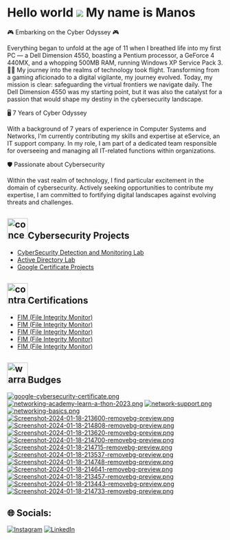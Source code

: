 Hello world ![](https://user-images.githubusercontent.com/18350557/176309783-0785949b-9127-417c-8b55-ab5a4333674e.gif)
My name is Manos
===============================================================================================================================

🎮 Embarking on the Cyber Odyssey 🎮

Everything began to unfold at the age of 11 when I breathed life into my first PC — a Dell Dimension 4550, boasting a Pentium processor, a GeForce 4 440MX, and a whopping 500MB RAM, running Windows XP Service Pack 3. 🚀🚀 My journey into the realms of technology took flight.
Transforming from a gaming aficionado to a digital vigilante, my journey evolved. Today, my mission is clear: safeguarding the virtual frontiers we navigate daily. The Dell Dimension 4550 was my starting point, but it was also the catalyst for a passion that would shape my destiny in the cybersecurity landscape.

🖥️ 7 Years of Cyber Odyssey

With a background of 7 years of experience in Computer Systems and Networks, I'm currently contributing my skills and expertise at eService, an IT support company. In my role, I am part of a dedicated team responsible for overseeing and managing all IT-related functions within organizations.

🛡️ Passionate about Cybersecurity

Within the vast realm of technology, I find particular excitement in the domain of cybersecurity. Actively seeking opportunities to contribute my expertise, I am committed to fortifying digital landscapes against evolving threats and challenges.

<h2><img width="48" height="48" src="https://img.icons8.com/color/48/concept.png" alt="concept"/>Cybersecurity Projects</h2>

  - [CyberSecurity Detection and Monitoring Lab](https://github.com/ManolisCraftedTech/LabProject)
  - [Active Directory Lab](https://github.com/ManolisCraftedTech/LabProject)
  - [Google Certificate Projects]()

<h2><img width="48" height="48" src="https://img.icons8.com/fluency/48/contract.png" alt="contract"/>Certifications</h2>
 
 - [FIM (File Integrity Monitor)](https://github.com/joshmadakor1/PowerShell-Integrity-FIM)
  - [FIM (File Integrity Monitor)](https://github.com/joshmadakor1/PowerShell-Integrity-FIM)
  - [FIM (File Integrity Monitor)](https://github.com/joshmadakor1/PowerShell-Integrity-FIM)
  - [FIM (File Integrity Monitor)](https://github.com/joshmadakor1/PowerShell-Integrity-FIM)
  - [FIM (File Integrity Monitor)](https://github.com/joshmadakor1/PowerShell-Integrity-FIM)

<h2><img width="48" height="48" src="https://img.icons8.com/color/48/warranty.png" alt="warranty"/>Budges</h2>

[![google-cybersecurity-certificate.png](https://i.postimg.cc/rFT2D51D/google-cybersecurity-certificate.png)](https://www.credly.com/badges/10adc208-de13-4b5d-88f4-a3c0f5053d58)
[![networking-academy-learn-a-thon-2023.png](https://i.postimg.cc/vBmdZyf3/networking-academy-learn-a-thon-2023.png)](https://www.credly.com/badges/4ce417c4-b98e-4f8c-a221-aa2c50e62f6d)
[![network-support.png](https://i.postimg.cc/QN5Xz8Nr/network-support.png)](https://www.credly.com/badges/24c286c0-f8cd-442f-accb-cd52ed628d8f)
[![networking-basics.png](https://i.postimg.cc/xTKWvqfc/networking-basics.png)](https://www.credly.com/badges/df72e907-2932-48e2-bf14-79944f2cb961)
[![Screenshot-2024-01-18-213600-removebg-preview.png](https://i.postimg.cc/fLRmHKgq/Screenshot-2024-01-18-213600-removebg-preview.png)](https://tryhackme.com/manolis25/badges/terminaled)
[![Screenshot-2024-01-18-214808-removebg-preview.png](https://i.postimg.cc/rmXB6frj/Screenshot-2024-01-18-214808-removebg-preview.png)](https://tryhackme.com/manolis25/badges/wireshark)
[![Screenshot-2024-01-18-213620-removebg-preview.png](https://i.postimg.cc/VvRv0rwy/Screenshot-2024-01-18-213620-removebg-preview.png)](https://tryhackme.com/manolis25/badges/metasploitable)
[![Screenshot-2024-01-18-214700-removebg-preview.png](https://i.postimg.cc/NMZS8pgm/Screenshot-2024-01-18-214700-removebg-preview.png)](https://tryhackme.com/manolis25/badges/owasp-10)
[![Screenshot-2024-01-18-214715-removebg-preview.png](https://i.postimg.cc/YCwkBqBY/Screenshot-2024-01-18-214715-removebg-preview.png)](https://tryhackme.com/manolis25/badges/phishing)
[![Screenshot-2024-01-18-213537-removebg-preview.png](https://i.postimg.cc/gkycJ6DN/Screenshot-2024-01-18-213537-removebg-preview.png)](https://tryhackme.com/manolis25/badges/world-wide-web)
[![Screenshot-2024-01-18-214748-removebg-preview.png](https://i.postimg.cc/BbK6NY20/Screenshot-2024-01-18-214748-removebg-preview.png)](https://tryhackme.com/manolis25/badges/web-fund)
[![Screenshot-2024-01-18-214641-removebg-preview.png](https://i.postimg.cc/SQfxrv2m/Screenshot-2024-01-18-214641-removebg-preview.png)](https://tryhackme.com/manolis25/badges/network-fundamentals)
[![Screenshot-2024-01-18-213457-removebg-preview.png](https://i.postimg.cc/mZPGcpYd/Screenshot-2024-01-18-213457-removebg-preview.png)](https://tryhackme.com/manolis25/badges/hash-cracker)
[![Screenshot-2024-01-18-213443-removebg-preview.png](https://i.postimg.cc/FRgk0sX4/Screenshot-2024-01-18-213443-removebg-preview.png)](https://tryhackme.com/manolis25/badges/blue)
[![Screenshot-2024-01-18-214733-removebg-preview.png](https://i.postimg.cc/3xvRgJ2c/Screenshot-2024-01-18-214733-removebg-preview.png)](https://tryhackme.com/manolis25/badges/30-day-streak)
## 🌐 Socials:
[![Instagram](https://img.shields.io/badge/Instagram-%23E4405F.svg?logo=Instagram&logoColor=white)](https://instagram.com/manolis.atsas) [![LinkedIn](https://img.shields.io/badge/LinkedIn-%230077B5.svg?logo=linkedin&logoColor=white)](https://linkedin.com/in/manolis-atsas) 

